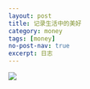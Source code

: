 ```yaml
---
layout: post
title: 记录生活中的美好
category: money
tags: [money]
no-post-nav: true
excerpt: 日志
---
```


![](http://favorites.ren/assets/images/2020/it/first_paint.jpg)